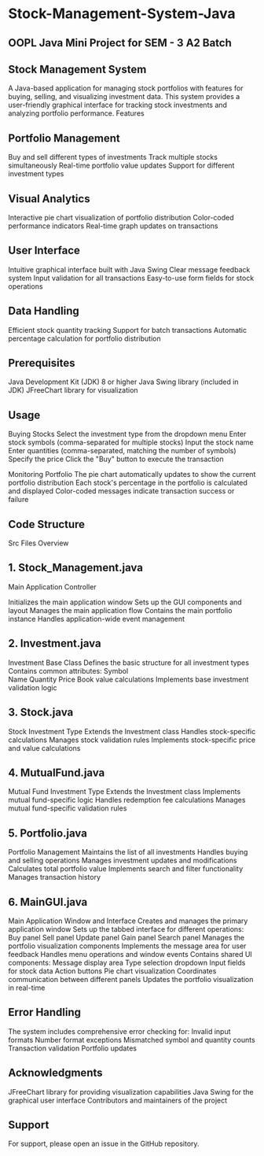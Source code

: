 # Stock-Management-System-Java
## OOPL Java Mini Project for SEM - 3 A2 Batch
## Stock Management System
A Java-based application for managing stock portfolios with features for buying, selling, and visualizing investment data. This system provides a user-friendly graphical interface for tracking stock investments and analyzing portfolio performance.
Features

## Portfolio Management
  Buy and sell different types of investments
  Track multiple stocks simultaneously
  Real-time portfolio value updates
  Support for different investment types
## Visual Analytics
  Interactive pie chart visualization of portfolio distribution
  Color-coded performance indicators
  Real-time graph updates on transactions
## User Interface
  Intuitive graphical interface built with Java Swing
  Clear message feedback system
  Input validation for all transactions
  Easy-to-use form fields for stock operations


## Data Handling
Efficient stock quantity tracking
Support for batch transactions
Automatic percentage calculation for portfolio distribution


## Prerequisites

Java Development Kit (JDK) 8 or higher
Java Swing library (included in JDK)
JFreeChart library for visualization

## Usage
  Buying Stocks
    Select the investment type from the dropdown menu
    Enter stock symbols (comma-separated for multiple stocks)
    Input the stock name
    Enter quantities (comma-separated, matching the number of symbols)
    Specify the price
    Click the "Buy" button to execute the transaction

  Monitoring Portfolio
    The pie chart automatically updates to show the current portfolio distribution
    Each stock's percentage in the portfolio is calculated and displayed
    Color-coded messages indicate transaction success or failure

## Code Structure

Src Files Overview
## 1. Stock_Management.java

Main Application Controller

  Initializes the main application window
  Sets up the GUI components and layout
  Manages the main application flow
  Contains the main portfolio instance
  Handles application-wide event management

## 2. Investment.java

Investment Base Class
  Defines the basic structure for all investment types
  Contains common attributes:
    Symbol  
    Name
    Quantity
    Price
    Book value calculations
  Implements base investment validation logic

## 3. Stock.java

Stock Investment Type
  Extends the Investment class
  Handles stock-specific calculations
  Manages stock validation rules
  Implements stock-specific price and value calculations

## 4. MutualFund.java
Mutual Fund Investment Type
  Extends the Investment class
  Implements mutual fund-specific logic
  Handles redemption fee calculations
  Manages mutual fund-specific validation rules

## 5. Portfolio.java
   
Portfolio Management
  Maintains the list of all investments
  Handles buying and selling operations
  Manages investment updates and modifications
  Calculates total portfolio value
  Implements search and filter functionality
  Manages transaction history

## 6. MainGUI.java
   
Main Application Window and Interface
  Creates and manages the primary application window
  Sets up the tabbed interface for different operations:
    Buy panel
    Sell panel
    Update panel
    Gain panel
    Search panel
  Manages the portfolio visualization components
  Implements the message area for user feedback
  Handles menu operations and window events
  Contains shared UI components:
    Message display area
    Type selection dropdown
    Input fields for stock data
    Action buttons
    Pie chart visualization
  Coordinates communication between different panels
  Updates the portfolio visualization in real-time

## Error Handling

The system includes comprehensive error checking for:
Invalid input formats
Number format exceptions
Mismatched symbol and quantity counts
Transaction validation
Portfolio updates

## Acknowledgments

JFreeChart library for providing visualization capabilities
Java Swing for the graphical user interface
Contributors and maintainers of the project

## Support
For support, please open an issue in the GitHub repository.
